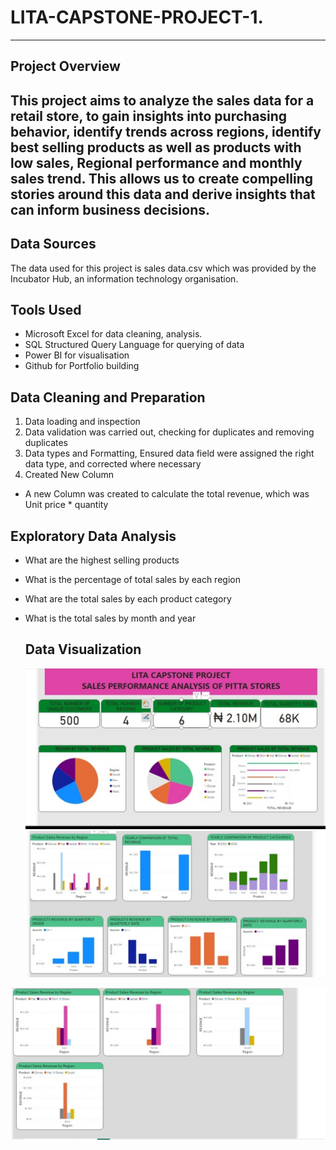 # LITA-CAPSTONE-PROJECT-1.
 ---
 ## Project Overview 
This project aims to analyze the sales data for a retail store, to gain insights into purchasing behavior, identify trends across regions, identify best selling products as well as products with low sales, Regional performance and monthly sales trend. This allows us to create compelling stories around this data and derive insights that can inform business decisions.
---

## Data Sources
The data used for this project is  sales data.csv which was provided by the Incubator Hub, an information technology organisation.

## Tools Used
- Microsoft Excel for data cleaning, analysis.
- SQL Structured Query Language for querying of data
- Power BI for visualisation
- Github for Portfolio building

## Data Cleaning and Preparation 
 1. Data loading and inspection
 2. Data validation was carried out, checking for duplicates and removing duplicates
 3. Data types and Formatting,
    Ensured data field were assigned the right data type, and corrected where necessary
4. Created New Column
- A new Column was created to calculate the total revenue, which was Unit price * quantity 

## Exploratory Data Analysis 
- What are the highest selling products
- What is the percentage of total sales by each region
- What are the total sales by each product category
- What is the total sales by month and year

  ## Data Visualization
  ![Screenshot_20241103_184003_WhatsApp.jpg](https://github.com/PraizAjala/LITA-CAPSTONE-PROJECT-1./blob/93575d4c7bbb60a9e90b82988f29842f0a20699e/Screenshot_20241103_184003_WhatsApp.jpg)
![Screenshot_20241103_184045_WhatsApp.jpg](https://github.com/PraizAjala/LITA-CAPSTONE-PROJECT-1./blob/458d2bb90e2482b7ed20ece9ef016ad633c401fb/Screenshot_20241103_184045_WhatsApp.jpg)

![Screenshot_20241103_184028_WhatsApp.jpg](https://github.com/PraizAjala/LITA-CAPSTONE-PROJECT-1./blob/93575d4c7bbb60a9e90b82988f29842f0a20699e/Screenshot_20241103_184028_WhatsApp.jpg)

